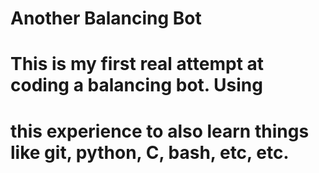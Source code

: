 # Another Balancing Bot
#
# This is my first real attempt at coding a balancing bot. Using
# this experience to also learn things like git, python, C, bash, etc, etc.
